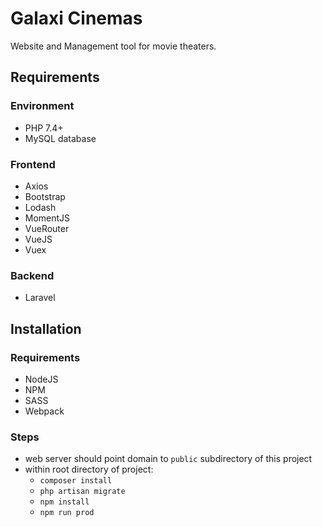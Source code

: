 # Galaxi Cinemas
Website and Management tool for movie theaters.

## Requirements

### Environment
- PHP 7.4+
- MySQL database

### Frontend
- Axios
- Bootstrap
- Lodash
- MomentJS
- VueRouter
- VueJS
- Vuex

### Backend
- Laravel

## Installation

### Requirements
- NodeJS
- NPM
- SASS
- Webpack

### Steps
- web server should point domain to `public` subdirectory of this project
- within root directory of project:
	- `composer install`
	- `php artisan migrate`
	- `npm install`
	- `npm run prod`
